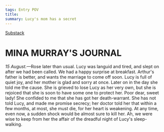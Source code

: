 ```yaml
---
tags: Entry POV
title: 
summary: Lucy's mom has a secret
---
```

[Substack](https://draculadaily.substack.com/p/dracula-august-15-6a6)
# MINA MURRAY'S JOURNAL

_15 August._—Rose later than usual. Lucy was languid and tired, and slept on after we had been called. We had a happy surprise at breakfast. Arthur's father is better, and wants the marriage to come off soon. Lucy is full of quiet joy, and her mother is glad and sorry at once. Later on in the day she told me the cause. She is grieved to lose Lucy as her very own, but she is rejoiced that she is soon to have some one to protect her. Poor dear, sweet lady! She confided to me that she has got her death-warrant. She has not told Lucy, and made me promise secrecy; her doctor told her that within a few months, at most, she must die, for her heart is weakening. At any time, even now, a sudden shock would be almost sure to kill her. Ah, we were wise to keep from her the affair of the dreadful night of Lucy's sleep-walking.